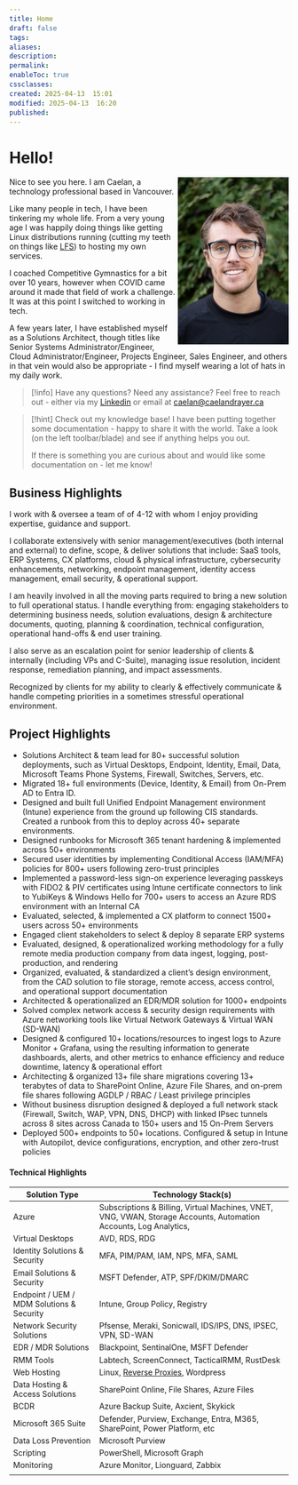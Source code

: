 ```yaml
---
title: Home
draft: false
tags: 
aliases: 
description: 
permalink: 
enableToc: true
cssclasses: 
created: 2025-04-13  15:01
modified: 2025-04-13  16:20
published:
---
```


# Hello!
<img align="right" src="/attachments/caelan_portrait_large.jpeg" alt="caelan_portrait_large" width="200vw">
Nice to see you here. I am Caelan, a technology professional based in Vancouver.

Like many people in tech, I have been tinkering my whole life. From a very young age I was happily doing things like getting Linux distributions running (cutting my teeth on things like [LFS](https://www.linuxfromscratch.org/)) to hosting my own services.   

I coached Competitive Gymnastics for a bit over 10 years, however when COVID came around it made that field of work a challenge. It was at this point I switched to working in tech.   

A few years later, I have established myself as a Solutions Architect, though titles like Senior Systems Administrator/Engineer, Cloud Administrator/Engineer, Projects Engineer, Sales Engineer, and others in that vein would also be appropriate - I find myself wearing a lot of hats in my daily work.   

> [!info] Have any questions? Need any assistance? Feel free to reach out - either via my [Linkedin](https://www.linkedin.com/in/caelandrayer/) or email at [caelan@caelandrayer.ca](mailto:caelan@caelandrayer.ca) 
> 

> [!hint] Check out my knowledge base!
> I have been putting together some documentation - happy to share it with the world. Take a look (on the left toolbar/blade) and see if anything helps you out. 
> 
> If there is something you are curious about and would like some documentation on - let me know!





## Business Highlights

I work with & oversee a team of of 4-12 with whom I enjoy providing expertise, guidance and support.   

I collaborate extensively with senior management/executives (both internal and external) to define, scope, & deliver solutions that include: SaaS tools, ERP Systems, CX platforms, cloud & physical infrastructure, cybersecurity enhancements, networking, endpoint management, identity access management, email security, & operational support.

I am heavily involved in all the moving parts required to bring a new solution to full operational status. I handle everything from: engaging stakeholders to determining business needs, solution evaluations, design & architecture documents, quoting, planning & coordination, technical configuration, operational hand-offs & end user training.

I also serve as an escalation point for senior leadership of clients & internally (including VPs and C-Suite), managing issue resolution, incident response, remediation planning, and impact assessments.

Recognized by clients for my ability to clearly & effectively communicate & handle competing priorities in a sometimes stressful operational environment.

## Project Highlights

- Solutions Architect & team lead for 80+ successful solution deployments, such as Virtual Desktops, Endpoint, Identity, Email, Data, Microsoft Teams Phone Systems, Firewall, Switches, Servers, etc.
- Migrated 18+ full environments (Device, Identity, & Email) from On-Prem AD to Entra ID.
- Designed and built full Unified Endpoint Management environment (Intune) experience from the ground up following CIS standards. Created a runbook from this to deploy across 40+ separate environments.
- Designed runbooks for Microsoft 365 tenant hardening & implemented across 50+ environments
- Secured user identities by implementing Conditional Access (IAM/MFA) policies for 800+ users following zero-trust principles
- Implemented a password-less sign-on experience leveraging passkeys with FIDO2 & PIV certificates using Intune certificate connectors to link to YubiKeys & Windows Hello for 700+ users to access an Azure RDS environment with an Internal CA
- Evaluated, selected, & implemented a CX platform to connect 1500+ users across 50+ environments
- Engaged client stakeholders to select & deploy 8 separate ERP systems
- Evaluated, designed, & operationalized working methodology for a fully remote media production company from data ingest, logging, post-production, and rendering
- Organized, evaluated, & standardized a client’s design environment, from the CAD solution to file storage, remote access, access control, and operational support documentation
- Architected & operationalized an EDR/MDR solution for 1000+ endpoints
- Solved complex network access & security design requirements with Azure networking tools like Virtual Network Gateways & Virtual WAN (SD-WAN)
- Designed & configured 10+ locations/resources to ingest logs to Azure Monitor + Grafana, using the resulting information to generate dashboards, alerts, and other metrics to enhance efficiency and reduce downtime, latency & operational effort
- Architecting & organized 13+ file share migrations covering 13+ terabytes of data to SharePoint Online, Azure File Shares, and on-prem file shares following AGDLP / RBAC / Least privilege principles
- Without business disruption designed & deployed a full network stack (Firewall, Switch, WAP, VPN, DNS, DHCP) with linked IPsec tunnels across 8 sites across Canada to 150+ users and 15 On-Prem Servers
- Deployed 500+ endpoints to 50+ locations. Configured & setup in Intune with Autopilot, device configurations, encryption, and other zero-trust policies

#### Technical Highlights

| Solution Type                             | Technology Stack(s)                                                                                                     |
| ----------------------------------------- | ----------------------------------------------------------------------------------------------------------------------- |
| Azure                                     | Subscriptions & Billing, Virtual Machines, VNET, VNG, VWAN, Storage Accounts, Automation Accounts, Log Analytics,       |
| Virtual Desktops                          | AVD, RDS, RDG                                                                                                           |
| Identity Solutions & Security             | MFA, PIM/PAM, IAM, NPS, MFA, SAML                                                                                       |
| Email Solutions & Security                | MSFT Defender, ATP, SPF/DKIM/DMARC                                                                                      |
| Endpoint / UEM / MDM Solutions & Security | Intune, Group Policy, Registry                                                                                          |
| Network Security Solutions                | Pfsense, Meraki, Sonicwall, IDS/IPS, DNS, IPSEC, VPN, SD-WAN                                                            |
| EDR / MDR Solutions                       | Blackpoint, SentinalOne, MSFT Defender                                                                                  |
| RMM Tools                                 | Labtech, ScreenConnect, TacticalRMM, RustDesk                                                                           |
| Web Hosting                               | Linux, [Reverse Proxies](Knowledge%20Base/web_hosting/configure-https-with-a-reverse-proxy-using-pfsense.md), Wordpress |
| Data Hosting & Access Solutions           | SharePoint Online, File Shares, Azure Files                                                                             |
| BCDR                                      | Azure Backup Suite, Axcient, Skykick                                                                                    |
| Microsoft 365 Suite                       | Defender, Purview, Exchange, Entra, M365, SharePoint, Power Platform, etc                                               |
| Data Loss Prevention                      | Microsoft Purview                                                                                                       |
| Scripting                                 | PowerShell, Microsoft Graph                                                                                             |
| Monitoring                                | Azure Monitor, Lionguard, Zabbix                                                                                        |
|                                           |                                                                                                                         |


